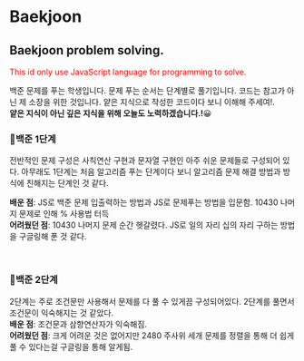 # Baekjoon
<h2>Baekjoon problem solving.</h2>
<span style="color: red">This id only use JavaScript language for programming to solve.</span>

백준 문제를 푸는 학생입니다. 
문제 푸는 순서는 단계별로 풀기입니다.
코드는 참고가 아닌 제 소장을 위한 것입니다. 
얕은 지식으로 작성한 코드이다 보니 이해해 주세여!.<br>
<strong>얕은 지식이 아닌 깊은 지식을 위해 오늘도 노력하겠습니다.!</strong>😀

<h3>🎈백준 1단계</h3>
<p>
전반적인 문제 구성은 사칙연산 구현과 문자열 구현인 아주 쉬운 문제들로 구성되어 있다.
아무래도 1단계는 처음 알고리즘 푸는 단계이다 보니 알고리즘 문제 해결 방법과 방식에 친해지는 단계인 것 같다.
</p>
<p>
<strong>배운 점</strong>: JS로 백준 문제 입출력하는 방법과 JS로 문제푸는 방법을 입문함. 10430 나머지 문제로 인해 % 사용법 터득 <br>
<strong>어려웠던 점</strong>: 10430 나머지 문제 순간 헷갈렸다. JS로 일의 자리 십의 자리 구하는 방법을 구글링해 푼 것 같다.
</p>
<br>
<h3>🎈백준 2단계</h3>
<p>
2단계는 주로 조건문만 사용해서 문제를 다 풀 수 있게끔 구성되어있다.
2단계를 풀면서 조건문이 익숙해지는 것 같았다.<br>
  <strong>배운 점</strong>: 조건문과 삼향연산자가 익숙해짐. <br>
<strong>어려웠던 점</strong>: 크게 어려운 것은 없어지만 2480 주사위 세개 문제를 정렬을 통해 더 쉽게 풀 수 있다는걸 구글링을 통해 알게됨.
</p>
